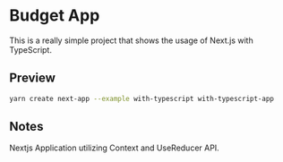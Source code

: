 # Budget App

This is a really simple project that shows the usage of Next.js with TypeScript.

## Preview

```bash
yarn create next-app --example with-typescript with-typescript-app
```

## Notes

Nextjs Application utilizing Context and UseReducer API.
